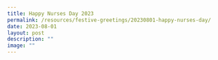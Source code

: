```yaml
---
title: Happy Nurses Day 2023
permalink: /resources/festive-greetings/20230801-happy-nurses-day/
date: 2023-08-01
layout: post
description: ""
image: ""
---
```

